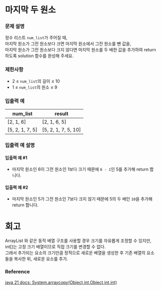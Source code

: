 # 마지막 두 원소
### 문제 설명
정수 리스트 `num_list`가 주어질 때,  
마지막 원소가 그전 원소보다 크면 마지막 원소에서 그전 원소를 뺀 값을,  
마지막 원소가 그전 원소보다 크지 않다면 마지막 원소를 두 배한 값을 추가하여 return 하도록 solution 함수를 완성해 주세요.

### 제한사항
- 2 ≤ `num_list`의 길이 ≤ 10
- 1 ≤ `num_list`의 원소 ≤ 9

### 입출력 예

| num_list           | result                |
|--------------------|-----------------------|
| [2, 1, 6]          | [2, 1, 6, 5]          |
| [5, 2, 1, 7, 5]    | [5, 2, 1, 7, 5, 10]   |

### 입출력 예 설명
#### 입출력 예 #1
- 마지막 원소인 6이 그전 원소인 1보다 크기 때문에 `6 - 1`인 5를 추가해 return 합니다.

#### 입출력 예 #2
- 마지막 원소인 5가 그전 원소인 7보다 크지 않기 때문에 5의 두 배인 `10`을 추가해 return 합니다.
# 회고
ArrayList 와 같은 동적 배열 구조를 사용할 경우 크기를 자유롭게 조정할 수 있지만, int[]는 고정 크기 배열이므로 직접 크기를 변경할 수 없다.  
그래서 추가되는 요소의 크기만큼 정적으로 새로운 배열을 생성한 후 기존 배열의 요소들을 복사한 뒤, 새로운 요소를 추가.
### Reference
[java 21 docs: System.arraycopy(Object,int,Object,int,int)](https://docs.oracle.com/en/java/javase/21/docs/api/java.base/java/lang/System.html#arraycopy(java.lang.Object,int,java.lang.Object,int,int))